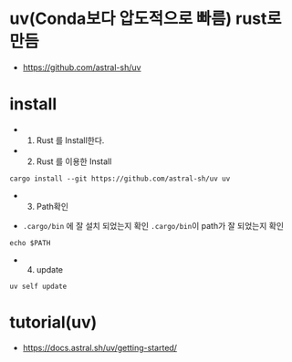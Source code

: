 # uv(Conda보다 압도적으로 빠름) rust로 만듬
- https://github.com/astral-sh/uv

# install

- 1. Rust 를 Install한다.

- 2. Rust 를 이용한 Install

```
cargo install --git https://github.com/astral-sh/uv uv  
```

- 3. Path확인

- `.cargo/bin` 에 잘 설치 되었는지 확인 `.cargo/bin`이 path가 잘 되었는지 확인

```
echo $PATH  
```

- 4. update

```
uv self update  
```

# tutorial(uv)

- https://docs.astral.sh/uv/getting-started/
